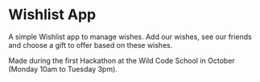 # Wishlist App

A simple Wishlist app to manage wishes.
Add our wishes, see our friends and choose a gift to offer based on these wishes.

Made during the first Hackathon at the Wild Code School in October (Monday 10am to Tuesday 3pm).
